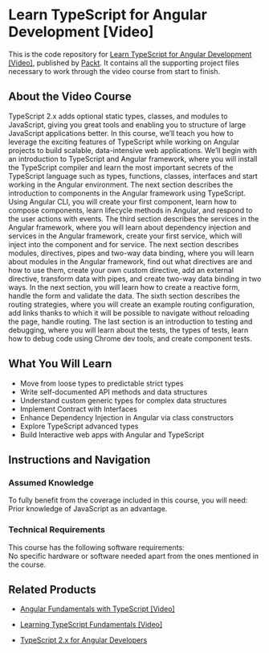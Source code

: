 # Learn TypeScript for Angular Development [Video]
This is the code repository for [Learn TypeScript for Angular Development [Video]](https://www.packtpub.com/web-development/learn-typescript-angular-development-video?utm_source=github&utm_medium=repository&utm_campaign=9781788993715), published by [Packt](https://www.packtpub.com/?utm_source=github). It contains all the supporting project files necessary to work through the video course from start to finish.
## About the Video Course
TypeScript 2.x adds optional static types, classes, and modules to JavaScript, giving you great tools and enabling you to structure of large JavaScript applications better. In this course, we’ll teach you how to leverage the exciting features of TypeScript while working on Angular projects to build scalable, data-intensive web applications. 
We’ll begin with an introduction to TypeScript and Angular framework, where you will install the TypeScript compiler and learn the most important secrets of the TypeScript language such as types, functions, classes, interfaces and start working in the Angular environment. The next section describes the introduction to components in the Angular framework using TypeScript. Using Angular CLI, you will create your first component, learn how to compose components, learn lifecycle methods in Angular, and respond to the user actions with events. The third section describes the services in the Angular framework, where you will learn about dependency injection and services in the Angular framework, create your first service, which will inject into the component and for service. 
The next section describes modules, directives, pipes and two-way data binding, where you will learn about modules in the Angular framework, find out what directives are and how to use them, create your own custom directive, add an external directive, transform data with pipes, and create two-way data binding in two ways. In the next section, you will learn how to create a reactive form, handle the form and validate the data. The sixth section describes the routing strategies, where you will create an example routing configuration, add links thanks to which it will be possible to navigate without reloading the page, handle routing. 
The last section is an introduction to testing and debugging, where you will learn about the tests, the types of tests, learn how to debug code using Chrome dev tools, and create component tests.

<H2>What You Will Learn</H2>
<DIV class=book-info-will-learn-text>
<UL>
<LI>Move from loose types to predictable strict types 
<LI>Write self-documented API methods and data structures 
<LI>Understand custom generic types for complex data structures 
<LI>Implement Contract with Interfaces 
<LI>Enhance Dependency Injection in Angular via class constructors 
<LI>Explore TypeScript advanced types 
<LI>Build Interactive web apps with Angular and TypeScript </LI></UL></DIV>

## Instructions and Navigation
### Assumed Knowledge
To fully benefit from the coverage included in this course, you will need:<br/>
Prior knowledge of JavaScript as an advantage.

### Technical Requirements
This course has the following software requirements:<br/>
No specific hardware or software needed apart from the ones mentioned in the course.

## Related Products
* [Angular Fundamentals with TypeScript [Video]](https://www.packtpub.com/application-development/angular-fundamentals-typescript-video?utm_source=github&utm_medium=repository&utm_campaign=9781788391009)

* [Learning TypeScript Fundamentals [Video]](https://www.packtpub.com/web-development/learning-typescript-fundamentals-video?utm_source=github&utm_medium=repository&utm_campaign=9781784396190)

* [TypeScript 2.x for Angular Developers](https://www.packtpub.com/web-development/typescript-angular-developers?utm_source=github&utm_medium=repository&utm_campaign=9781786460554)

